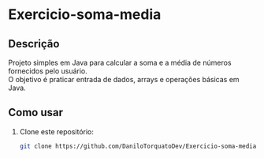 # Exercicio-soma-media

## Descrição
Projeto simples em Java para calcular a soma e a média de números fornecidos pelo usuário.  
O objetivo é praticar entrada de dados, arrays e operações básicas em Java.

## Como usar
1. Clone este repositório:
   ```bash
   git clone https://github.com/DaniloTorquatoDev/Exercicio-soma-media.git
